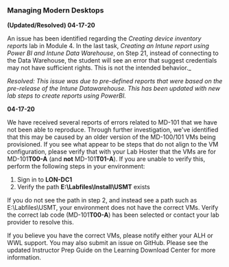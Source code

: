 ### Managing Modern Desktops 

**(Updated/Resolved) 04-17-20**


An issue has been identified regarding the _Creating device inventory reports_ lab in Module 4. In the last task, _Creating an Intune report using Power BI and Intune Data Warehouse_, on Step 21, instead of connecting to the Data Warehouse, the student will see an error that suggest credentials may not have sufficient rights.  This is not the intended behavior._

_Resolved: This issue was due to pre-defined reports that were based on the pre-release of the Intune Datawarehouse. This has been updated with new lab steps to create reports using PowerBI._


**04-17-20**

We have received several reports of errors related to MD-101 that we have not been able to reproduce. Through further investigation, we've identified that this may be caused by an older version of the MD-100/101 VMs being provisioned. If you see what appear to be steps that do not align to the VM configuration, please verify that with your Lab Hoster that the VMs are for MD-101**T00-A** (and **not** MD-101**T01-A**). If you are unable to verify this, perform the following steps in your environment:

1.  Sign in to **LON-DC1**
2.  Verify the path **E:\Labfiles\Install\USMT** exists

If you do not see the path in step 2, and instead see a path such as E:\Labfiles\USMT, your environment does not have the correct VMs. Verify the correct lab code (MD-101**T00-A**) has been selected or contact your lab provider to resolve this.

If you believe you have the correct VMs, please notify either your ALH or WWL support. You may also submit an issue on GitHub. Please see the updated Instructor Prep Guide on the Learning Download Center for more information. 


